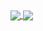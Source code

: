 <a href="https://github.com/anuraghazra/github-readme-stats">
  <img align="center" src="https://github-readme-stats.vercel.app/api?username=sina30&theme=synthwave&hide_border=true&bg_color=0D1117"/>
</a>
<a href="https://github.com/anuraghazra/convoychat">
  <img align="center" src="https://github-readme-stats.vercel.app/api/top-langs/?username=sina30&layout=compact&theme=synthwave&hide_border=true&bg_color=0D1117"/>
</a>
<!--
**Sina30/sina30** is a ✨ _special_ ✨ repository because its `README.md` (this file) appears on your GitHub profile.

Here are some ideas to get you started:

- 🔭 I’m currently working on ...
- 🌱 I’m currently learning ...
- 👯 I’m looking to collaborate on ...
- 🤔 I’m looking for help with ...
- 💬 Ask me about ...
- 📫 How to reach me: ...
- 😄 Pronouns: ...
- ⚡ Fun fact: ...
-->

